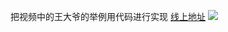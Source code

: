把视频中的王大爷的举例用代码进行实现
[线上地址](https://zhengwei1949.github.io/route_demo/index.html)
![](http://7fvanf.com1.z0.glb.clouddn.com/17-8-5/45257712.jpg)
